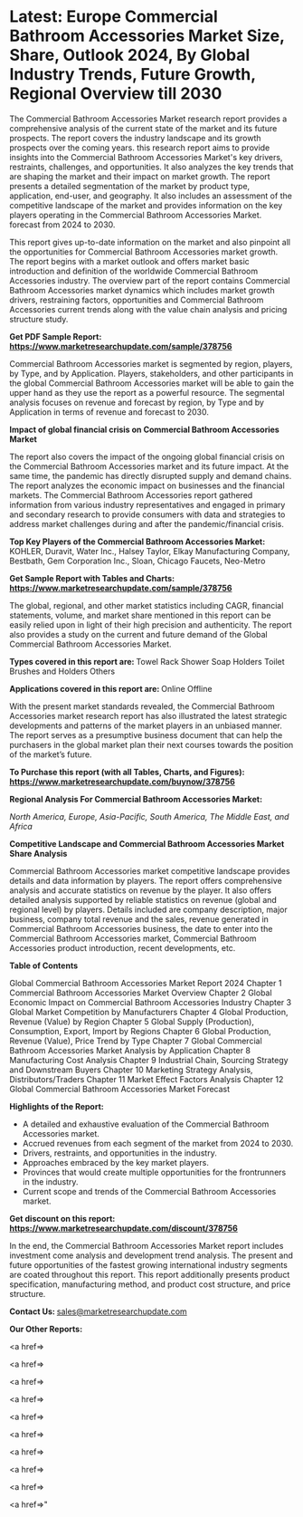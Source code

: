 # Latest: Europe Commercial Bathroom Accessories Market Size, Share, Outlook 2024, By Global Industry Trends, Future Growth, Regional Overview till 2030

The Commercial Bathroom Accessories Market research report provides a comprehensive analysis of the current state of the market and its future prospects. The report covers the industry landscape and its growth prospects over the coming years. this research report aims to provide insights into the Commercial Bathroom Accessories Market's key drivers, restraints, challenges, and opportunities. It also analyzes the key trends that are shaping the market and their impact on market growth. The report presents a detailed segmentation of the market by product type, application, end-user, and geography. It also includes an assessment of the competitive landscape of the market and provides information on the key players operating in the Commercial Bathroom Accessories Market. forecast from 2024 to 2030.

This report gives up-to-date information on the market and also pinpoint all the opportunities for Commercial Bathroom Accessories market growth. The report begins with a market outlook and offers market basic introduction and definition of the worldwide Commercial Bathroom Accessories industry. The overview part of the report contains Commercial Bathroom Accessories market dynamics which includes market growth drivers, restraining factors, opportunities and Commercial Bathroom Accessories current trends along with the value chain analysis and pricing structure study.

<strong><b>Get PDF Sample Report: <a href=https://www.marketresearchupdate.com/sample/378756>https://www.marketresearchupdate.com/sample/378756</a></b></strong>

Commercial Bathroom Accessories market is segmented by region, players, by Type, and by Application. Players, stakeholders, and other participants in the global Commercial Bathroom Accessories market will be able to gain the upper hand as they use the report as a powerful resource. The segmental analysis focuses on revenue and forecast by region, by Type and by Application in terms of revenue and forecast to 2030.

<strong><b>Impact of global financial crisis on Commercial Bathroom Accessories Market</b></strong>

The report also covers the impact of the ongoing global financial crisis on the Commercial Bathroom Accessories market and its future impact. At the same time, the pandemic has directly disrupted supply and demand chains. The report analyzes the economic impact on businesses and the financial markets. The Commercial Bathroom Accessories report gathered information from various industry representatives and engaged in primary and secondary research to provide consumers with data and strategies to address market challenges during and after the pandemic/financial crisis.

<strong><b>Top Key Players of the Commercial Bathroom Accessories Market:
</b></strong>KOHLER, Duravit, Water Inc., Halsey Taylor, Elkay Manufacturing Company, Bestbath, Gem Corporation Inc., Sloan, Chicago Faucets, Neo-Metro<strong><b>
</b></strong>

<strong><b>Get Sample Report with Tables and Charts: <a href=https://www.marketresearchupdate.com/sample/378756>https://www.marketresearchupdate.com/sample/378756</a></b></strong>

The global, regional, and other market statistics including CAGR, financial statements, volume, and market share mentioned in this report can be easily relied upon in light of their high precision and authenticity. The report also provides a study on the current and future demand of the Global Commercial Bathroom Accessories Market.

<strong><b>Types covered in this report are:
</b></strong>Towel Rack
Shower
Soap Holders
Toilet Brushes and Holders
Others<strong><b>
</b></strong>

<strong><b>Applications covered in this report are:
</b></strong>Online
Offline<strong><b>
</b></strong>

With the present market standards revealed, the Commercial Bathroom Accessories market research report has also illustrated the latest strategic developments and patterns of the market players in an unbiased manner. The report serves as a presumptive business document that can help the purchasers in the global market plan their next courses towards the position of the market’s future.

<strong><b>To Purchase this report (with all Tables, Charts, and Figures): <a href=https://www.marketresearchupdate.com/buynow/378756>https://www.marketresearchupdate.com/buynow/378756</a></b></strong>

<strong><b>Regional Analysis For Commercial Bathroom Accessories Market:</b></strong>

<em><i>North America, Europe, Asia-Pacific, South America, The Middle East, and Africa</i></em>

<strong><b>Competitive Landscape and Commercial Bathroom Accessories Market Share Analysis</b></strong>

Commercial Bathroom Accessories market competitive landscape provides details and data information by players. The report offers comprehensive analysis and accurate statistics on revenue by the player. It also offers detailed analysis supported by reliable statistics on revenue (global and regional level) by players. Details included are company description, major business, company total revenue and the sales, revenue generated in Commercial Bathroom Accessories business, the date to enter into the Commercial Bathroom Accessories market, Commercial Bathroom Accessories product introduction, recent developments, etc.

<strong><b>Table of Contents</b></strong>

Global Commercial Bathroom Accessories Market Report 2024
Chapter 1 Commercial Bathroom Accessories Market Overview
Chapter 2 Global Economic Impact on Commercial Bathroom Accessories Industry
Chapter 3 Global Market Competition by Manufacturers
Chapter 4 Global Production, Revenue (Value) by Region
Chapter 5 Global Supply (Production), Consumption, Export, Import by Regions
Chapter 6 Global Production, Revenue (Value), Price Trend by Type
Chapter 7 Global Commercial Bathroom Accessories Market Analysis by Application
Chapter 8 Manufacturing Cost Analysis
Chapter 9 Industrial Chain, Sourcing Strategy and Downstream Buyers
Chapter 10 Marketing Strategy Analysis, Distributors/Traders
Chapter 11 Market Effect Factors Analysis
Chapter 12 Global Commercial Bathroom Accessories Market Forecast

<strong><b>Highlights of the Report:</b></strong>

- A detailed and exhaustive evaluation of the Commercial Bathroom Accessories market.
- Accrued revenues from each segment of the market from 2024 to 2030.
- Drivers, restraints, and opportunities in the industry.
- Approaches embraced by the key market players.
- Provinces that would create multiple opportunities for the frontrunners in the industry.
- Current scope and trends of the Commercial Bathroom Accessories market.

<strong><b>Get discount on this report: <a href=https://www.marketresearchupdate.com/discount/378756>https://www.marketresearchupdate.com/discount/378756</a></b></strong>

In the end, the Commercial Bathroom Accessories Market report includes investment come analysis and development trend analysis. The present and future opportunities of the fastest growing international industry segments are coated throughout this report. This report additionally presents product specification, manufacturing method, and product cost structure, and price structure.

<strong><b>Contact Us:
</b></strong>sales@marketresearchupdate.com

<strong>Our Other Reports:</strong>

<a href=></a>

<a href=></a>

<a href=></a>

<a href=></a>

<a href=></a>

<a href=></a>

<a href=></a>

<a href=></a>

<a href=></a>

<a href=></a>"
